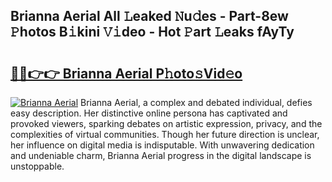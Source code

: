 ## Brianna Aerial All 𝙻eaked 𝙽u𝚍es - Part-8ew 𝙿hotos B𝚒kini 𝚅𝚒deo - Hot 𝙿art 𝙻eaks fAyTy

# <h2><a href="http://ld2rpl.urlbe.top/?page=Brianna+Aerial">🔗🔗👉👉 Brianna Aerial P𝚑oto𝚜Vid𝚎o</a></h2>

[![Brianna Aerial](https://i.imgur.com/eBuTRDB.gif)](http://ld2rpl.urlbe.top/?page=Brianna+Aerial)
Brianna Aerial, a complex and debated individual, defies easy description. Her distinctive online persona has captivated and provoked viewers, sparking debates on artistic expression, privacy, and the complexities of virtual communities. Though her future direction is unclear, her influence on digital media is indisputable. With unwavering dedication and undeniable charm, Brianna Aerial progress in the digital landscape is unstoppable.
